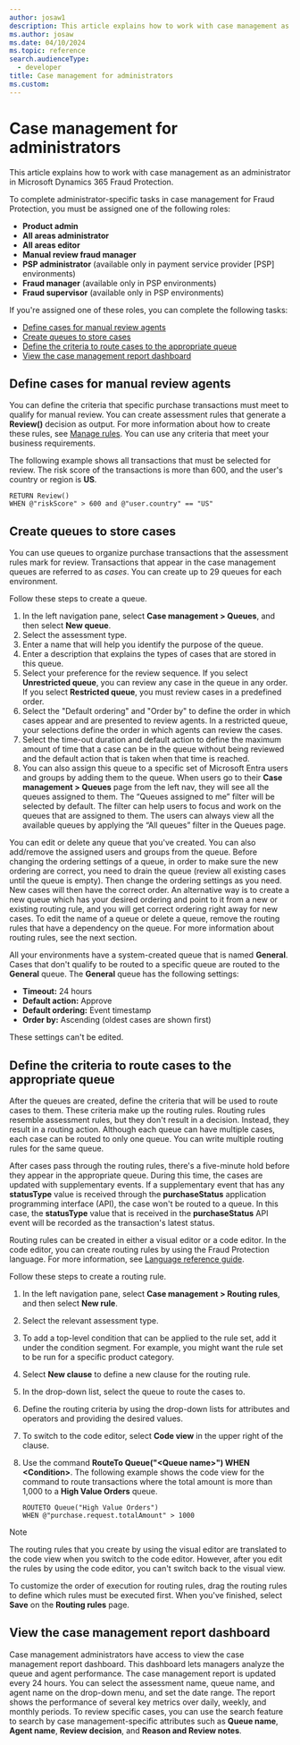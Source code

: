 ```yaml
---
author: josaw1
description: This article explains how to work with case management as an administrator in Microsoft Dynamics 365 Fraud Protection.
ms.author: josaw
ms.date: 04/10/2024
ms.topic: reference
search.audienceType:
  - developer
title: Case management for administrators
ms.custom:
---
```


# Case management for administrators

This article explains how to work with case management as an administrator in Microsoft Dynamics 365 Fraud Protection.

To complete administrator-specific tasks in case management for Fraud Protection, you must be assigned one of the following roles:

- **Product admin**
- **All areas administrator**
- **All areas editor**
- **Manual review fraud manager**
- **PSP administrator** (available only in payment service provider \[PSP\] environments)
- **Fraud manager** (available only in PSP environments)
- **Fraud supervisor** (available only in PSP environments)

If you're assigned one of these roles, you can complete the following tasks:

- [Define cases for manual review agents](#define-cases-for-manual-review-agents)
- [Create queues to store cases](#create-queues-to-store-cases)
- [Define the criteria to route cases to the appropriate queue](#define-the-criteria-to-route-cases-to-the-appropriate-queue)
- [View the case management report dashboard](#view-the-case-management-report-dashboard)

## Define cases for manual review agents

You can define the criteria that specific purchase transactions must meet to qualify for manual review. You can create assessment rules that generate a **Review()** decision as output. For more information about how to create these rules, see [Manage rules](rules.md). You can use any criteria that meet your business requirements.

The following example shows all transactions that must be selected for review. The risk score of the transactions is more than 600, and the user's country or region is **US**.

```
RETURN Review()
WHEN @"riskScore" > 600 and @"user.country" == "US"
```

## Create queues to store cases

You can use queues to organize purchase transactions that the assessment rules mark for review. Transactions that appear in the case management queues are referred to as *cases*. You can create up to 29 queues for each environment.

Follow these steps to create a queue.

1. In the left navigation pane, select **Case management \> Queues**, and then select **New queue**.
1. Select the assessment type.
1. Enter a name that will help you identify the purpose of the queue.
1. Enter a description that explains the types of cases that are stored in this queue.
1. Select your preference for the review sequence. If you select **Unrestricted queue**, you can review any case in the queue in any order. If you select **Restricted queue**, you must review cases in a predefined order.
1. Select the "Default ordering" and "Order by" to define the order in which cases appear and are presented to review agents. In a restricted queue, your selections define the order in which agents can review the cases.
1. Select the time-out duration and default action to define the maximum amount of time that a case can be in the queue without being reviewed and the default action that is taken when that time is reached.
1. You can also assign this queue to a specific set of Microsoft Entra users and groups by adding them to the queue. When users go to their **Case management \> Queues** page from the left nav, they will see all the queues assigned to them. The “Queues assigned to me” filter will be selected by default. The filter can help users to focus and work on the queues that are assigned to them. 
The users can always view all the available queues by applying the “All queues” filter in the Queues page.  

You can edit or delete any queue that you've created. You can also add/remove the assigned users and groups from the queue. Before changing the ordering settings of a queue, in order to make sure the new ordering are correct, you need to drain the queue (review all existing cases until the queue is empty). Then change the ordering settings as you need. New cases will then have the correct order. An alternative way is to create a new queue which has your desired ordering and point to it from a new or existing routing rule, and you will get correct ordering right away for new cases. To edit the name of a queue or delete a queue, remove the routing rules that have a dependency on the queue. For more information about routing rules, see the next section.

All your environments have a system-created queue that is named **General**. Cases that don't qualify to be routed to a specific queue are routed to the **General** queue. The **General** queue has the following settings:

- **Timeout:** 24 hours 
- **Default action:** Approve
- **Default ordering:** Event timestamp
- **Order by:** Ascending (oldest cases are shown first)

These settings can't be edited.

## Define the criteria to route cases to the appropriate queue

After the queues are created, define the criteria that will be used to route cases to them. These criteria make up the routing rules. Routing rules resemble assessment rules, but they don't result in a decision. Instead, they result in a routing action. Although each queue can have multiple cases, each case can be routed to only one queue. You can write multiple routing rules for the same queue.

After cases pass through the routing rules, there's a five-minute hold before they appear in the appropriate queue. During this time, the cases are updated with supplementary events. If a supplementary event that has any **statusType** value is received through the **purchaseStatus** application programming interface (API), the case won't be routed to a queue. In this case, the **statusType** value that is received in the **purchaseStatus** API event will be recorded as the transaction's latest status.

Routing rules can be created in either a visual editor or a code editor. In the code editor, you can create routing rules by using the Fraud Protection language. For more information, see [Language reference guide](fpl-lang-ref.md).

Follow these steps to create a routing rule.

1. In the left navigation pane, select **Case management \> Routing rules**, and then select **New rule**.
1. Select the relevant assessment type.
1. To add a top-level condition that can be applied to the rule set, add it under the condition segment. For example, you might want the rule set to be run for a specific product category.
1. Select **New clause** to define a new clause for the routing rule.
1. In the drop-down list, select the queue to route the cases to.
1. Define the routing criteria by using the drop-down lists for attributes and operators and providing the desired values.
1. To switch to the code editor, select **Code view** in the upper right of the clause.
1. Use the command **RouteTo Queue("\<Queue name\>") WHEN \<Condition\>**. The following example shows the code view for the command to route transactions where the total amount is more than 1,000 to a **High Value Orders** queue.

    ```
    ROUTETO Queue("High Value Orders")
    WHEN @"purchase.request.totalAmount" > 1000 
    ```

> [!NOTE]
> The routing rules that you create by using the visual editor are translated to the code view when you switch to the code editor. However, after you edit the rules by using the code editor, you can't switch back to the visual view.

To customize the order of execution for routing rules, drag the routing rules to define which rules must be executed first. When you've finished, select **Save** on the **Routing rules** page.

## View the case management report dashboard

Case management administrators have access to view the case management report dashboard. This dashboard lets managers analyze the queue and agent performance. The case management report is updated every 24 hours. You can select the assessment name, queue name, and agent name on the drop-down menu, and set the date range. The report shows the performance of several key metrics over daily, weekly, and monthly periods. To review specific cases, you can use the search feature to search by case management-specific attributes such as **Queue name**, **Agent name**, **Review decision**, and **Reason and Review notes**.
